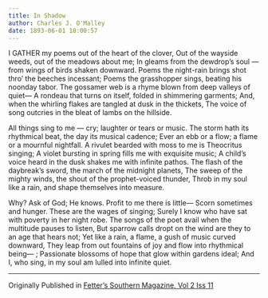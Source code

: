 ```yaml
---
title: In Shadow
author: Charles J. O'Malley
date: 1893-06-01 18:00:57
---
```



I GATHER my poems out of the heart of the clover,
Out of the wayside weeds, out of the meadows about me;
In gleams from the dewdrop’s soul — from wings of birds shaken downward.
Poems the night-rain brings shot thro’ the beeches incessant;
Poems the grasshopper sings, beating his noonday tabor.
The gossamer web is a rhyme blown from deep valleys of quiet—
A rondeau that turns on itself, folded in shimmering garments;
And, when the whirling flakes are tangled at dusk in the thickets,
The voice of song outcries in the bleat of lambs on the hillside.

All things sing to me — cry; laughter or tears or music.
The storm hath its rhythmical beat, the day its musical cadence;
Ever an ebb or a flow; a flame or a mournful nightfall.
A rivulet bearded with moss to me is Theocritus singing;
A violet bursting in spring fills me with exquisite music;
A child’s voice heard in the dusk shakes me with infinite pathos.
The flash of the daybreak’s sword, the march of the midnight planets,
The sweep of the mighty winds, the shout of the prophet-voiced thunder,
Throb in my soul like a rain, and shape themselves into measure.

Why? Ask of God; He knows. Profit to me there is little—
Scorn sometimes and hunger. These are the wages of singing;
Surely I know who have sat with poverty in her night robe.
The songs of the poet avail when the multitude pauses to listen,
But sparrow calls dropt on the wind are they to an age that hears not;
Yet like a rain, a flame, a gush of music curved downward,
They leap from out fountains of joy and flow into rhythmical being— ;
Passionate blossoms of hope that glow within gardens ideal;
And I, who sing, in my soul am lulled into infinite quiet.

<hr>

Originally Published in [Fetter’s Southern Magazine, Vol 2 Iss 11](https://archive.org/details/sim_mid-continent-magazine_fetters-southern-magazi_1893-06_2_11/page/444/mode/2up)